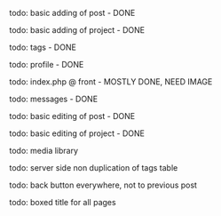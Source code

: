 todo: basic adding of post - DONE

todo: basic adding of project - DONE

todo: tags - DONE

todo: profile - DONE

todo: index.php @ front - MOSTLY DONE, NEED IMAGE

todo: messages - DONE

todo: basic editing of post - DONE

todo: basic editing of project - DONE

todo: media library

todo: server side non duplication of tags table

todo: back button everywhere, not to previous post

todo: boxed title for all pages

